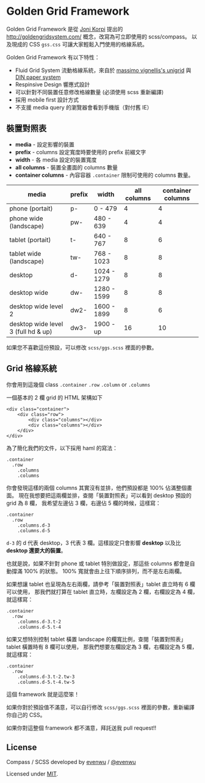 # Golden Grid Framework

Golden Grid Framework 是從 [Joni Korpi](http://jonikorpi.com/) 提出的 http://goldengridsystem.com/ 概念，改寫為可立即使用的 scss/compass。
以及現成的 CSS ``gss.css`` 可讓大家輕鬆入門使用的格線系統。

Golden Grid Framework 有以下特性：

- Fluid Grid System 流動格線系統，來自於 [massimo vignellis's unigrid](http://www.aisleone.net/2010/design/massimo-vignellis-unigrid-system/) 與 [DIN paper system](http://en.wikipedia.org/wiki/Paper_size#The_international_standard:_ISO_216)
- Respinsive Design 響應式設計
- 可以針對不同裝置任意修改格線數量 (必須使用 scss 重新編譯)
- 採用 mobile first 設計方式
- 不支援 media query 的瀏覽器會看到手機版（對付舊 IE）

## 裝置對照表

- **media** - 設定影響的裝置
- **prefix** - columns 設定寬度時要使用的 prefix 前綴文字
- **width** - 各 media 設定的裝置寬度
- **all columns** - 裝置全畫面的 columns 數量
- **container columns** - 內容容器 ``.container`` 限制可使用的 columns 數量。

| media                              | prefix  | width       | all columns | container columns |
|------------------------------------|---------|-------------|-------------|-------------------|
| phone (portait)                    | p-      | 0 - 479     | 4           | 4                 |
| phone wide (landscape)             | pw-     | 480 - 639   | 4           | 4                 |
| tablet (portait)                   | t-      | 640 - 767   | 8           | 6                 |
| tablet wide (landscape)            | tw-     | 768 - 1023  | 8           | 8                 |
| desktop                            | d-      | 1024 - 1279 | 8           | 8                 |
| desktop wide                       | dw-     | 1280 - 1599 | 8           | 8                 |
| desktop wide level 2               | dw2-    | 1600 - 1899 | 8           | 6                 |
| desktop wide level 3 (full hd & up)| dw3-    | 1900 - up   | 16          | 10                |

如果您不喜歡這份預設，可以修改 ``scss/ggs.scss`` 裡面的參數。

## Grid 格線系統

你會用到這幾個 class
``.container`` ``.row`` ``.column`` or ``.columns``

一個基本的 2 欄 grid 的 HTML 架構如下

    <div class="container">
        <div class="row">
            <div class="columns"></div>
            <div class="columns"></div>
        </div>
    </div>

為了簡化我們的文件，以下採用 haml 的寫法：

    .container
      .row
        .columns
        .columns

你會發現這樣的兩個 columns 其實沒有並排，他們預設都是 100% 佔滿整個畫面。
現在我想要把這兩欄並排，查閱「裝置對照表」可以看到 desktop 預設的 grid 為 8 欄，
我希望左邊佔 3 欄，右邊佔 5 欄的時候，這樣寫：

    .container
      .row
        .columns.d-3
        .columns.d-5

``d-3`` 的 d 代表 desktop，3 代表 3 欄。這樣設定只會影響 **desktop** 以及比 **desktop 還要大的裝置**。

也就是說，如果不針對 phone 或 tablet 特別做設定，那這些 columns 都會是自動撐滿 100% 的狀態。
100% 寬就會由上往下順序排列，而不是左右兩欄。

如果想讓 tablet 也呈現為左右兩欄，請參考「裝置對照表」tablet 直立時有 6 欄可以使用，
那我們就打算在 tablet 直立時，左欄設定為 2 欄，右欄設定為 4 欄，就這樣寫：

    .container
      .row
        .columns.d-3.t-2
        .columns.d-5.t-4

如果又想特別控制 tablet 橫置 landscape 的欄寬比例，查閱「裝置對照表」tablet 橫置時有 8 欄可以使用，
那我們想要左欄設定為 3 欄，右欄設定為 5 欄，就這樣寫：

    .container
      .row
        .columns.d-3.t-2.tw-3
        .columns.d-5.t-4.tw-5

這個 framework 就是這麼笨！

如果你對於預設值不滿意，可以自行修改 ``scss/ggs.scss`` 裡面的參數，重新編譯你自己的 CSS。

如果你對這整個 framework 都不滿意，拜託送我 pull request!!

## License

Compass / SCSS developed by [evenwu](http://evendesign.tw) / [@evenwu](http://twitter.com/#!/evenwu/)

Licensed under [MIT](http://opensource.org/licenses/mit-license.php).